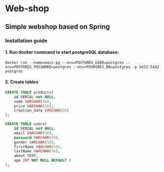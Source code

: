 # Web-shop
## Simple webshop based on Spring

### Installation guide

#### 1. Run docker command to start postgreSQL database:
``docker run --name=main-pg --env=POSTGRES_USER=postgres --env=POSTGRES_PASSWORD=postgres --env=POSRGRES_DB=postgres -p 5432:5432 postgres``

#### 2. Create tables
```sql
CREATE TABLE products( 
    id SERIAL not NULL,
    name VARCHAR(50),
    price VARCHAR(50),
    creation_date VARCHAR(50)
);

CREATE TABLE users(
    id SERIAL not NULL,
    email VARCHAR(50),
    password VARCHAR(50),
    gender VARCHAR(50),
    firstName VARCHAR(50),
    lastName VARCHAR(50),
    about TEXT,
    age INT NOT NULL DEFAULT 0
);
```